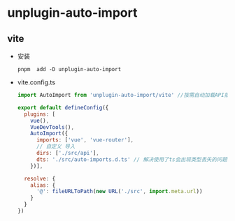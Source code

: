 # unplugin-auto-import

## vite

+ 安装

  ```shell
  pnpm  add -D unplugin-auto-import
  ```

+ vite.config.ts

  ```js
  import AutoImport from 'unplugin-auto-import/vite' //按需自动加载API插件

  export default defineConfig({
    plugins: [
      vue(),
      VueDevTools(),
      AutoImport({
        imports: ['vue', 'vue-router'],
        // 自定义 导入
        dirs: ['./src/api'],
        dts: './src/auto-imports.d.ts' // 解决使用了ts会出现类型丢失的问题
      })],

    resolve: {
      alias: {
        '@': fileURLToPath(new URL('./src', import.meta.url))
      }
    }
  })
  ```
